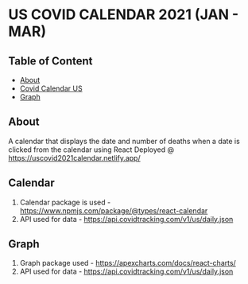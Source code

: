 # US COVID CALENDAR 2021 (JAN - MAR)

## Table of Content

- [About](#About)
- [Covid Calendar US](#Calendar)
- [Graph](#Grahph)

## About

A calendar that displays the date and number of deaths when a date is clicked from the calendar using React
Deployed @ https://uscovid2021calendar.netlify.app/

## Calendar

1. Calendar package is used - https://www.npmjs.com/package/@types/react-calendar
2. API used for data - https://api.covidtracking.com/v1/us/daily.json

## Graph

1. Graph package used - https://apexcharts.com/docs/react-charts/
2. API used for data - https://api.covidtracking.com/v1/us/daily.json
